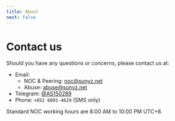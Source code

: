 ```yaml
---
title: About
next: false
---
```


# Contact us

Should you have any questions or concerns, please contact us at:

- Email:
    - NOC & Peering: noc@sunyz.net
    - Abuse: abuse@sunyz.net
- Telegram: [@AS150289](http://t.me/AS150289)
- Phone: `+852 6091-4629` (SMS only)

Standard NOC working hours are 8:00 AM to 10:00 PM UTC+8.